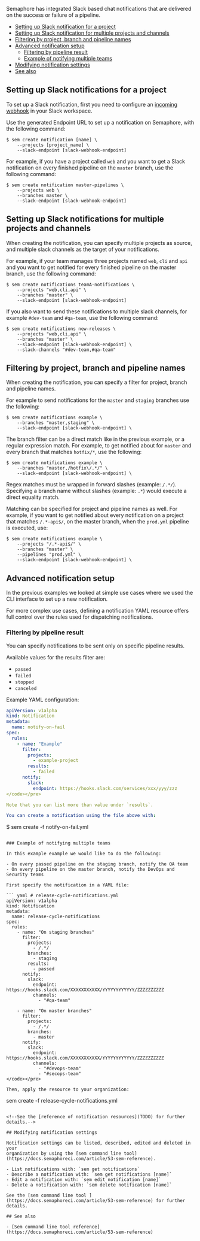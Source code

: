 Semaphore has integrated Slack based chat notifications that are delivered on
the success or failure of a pipeline.

* [Setting up Slack notification for a project](#setting-up-slack-notifications-for-a-project)
* [Setting up Slack notification for multiple projects and channels](#setting-up-slack-notifications-for-multiple-projects-and-channels)
* [Filtering by project, branch and pipeline names](#filtering-by-project-branch-and-pipeline-names)
* [Advanced notification setup](#advanced-notification-setup)
  * [Filtering by pipeline result](#filtering-by-pipeline-result)
  * [Example of notifying multiple teams](#example-of-notifying-multiple-teams)
* [Modifying notification settings](#modifying-notification-settings)
* [See also](#see-also)

## Setting up Slack notifications for a project

To set up a Slack notification, first you need to configure an [incoming
webhook](https://slack.com/apps/A0F7XDUAZ-incoming-webhooks) in your Slack
workspace.

Use the generated Endpoint URL to set up a notification on Semaphore,
with the following command:

```
$ sem create notification [name] \
    --projects [project_name] \
    --slack-endpoint [slack-webhook-endpoint]
```

For example, if you have a project called `web` and you want to get a Slack
notification on every finished pipeline on the `master` branch, use the
following command:

```
$ sem create notification master-pipelines \
    --projects web \
    --branches master \
    --slack-endpoint [slack-webhook-endpoint]
```

## Setting up Slack notifications for multiple projects and channels

When creating the notification, you can specify multiple projects as source, and
multiple slack channels as the target of your notifications.

For example, if your team manages three projects named `web`, `cli` and `api`
and you want to get notified for every finished pipeline on the master branch,
use the following command:

```
$ sem create notifications teamA-notifications \
    --projects "web,cli,api" \
    --branches "master" \
    --slack-endpoint [slack-webhook-endpoint]
```

If you also want to send these notifications to multiple slack channels, for
example `#dev-team` and `#qa-team`, use the following command:

```
$ sem create notifications new-releases \
    --projects "web,cli,api" \
    --branches "master" \
    --slack-endpoint [slack-webhook-endpoint] \
    --slack-channels "#dev-team,#qa-team"
```

## Filtering by project, branch and pipeline names

When creating the notification, you can specify a filter for project, branch and
pipeline names.

For example to send notifications for the `master` and `staging` branches use
the following:

```
$ sem create notifications example \
    --branches "master,staging" \
    --slack-endpoint [slack-webhook-endpoint] \
```

The branch filter can be a direct match like in the previous example, or a
regular expression match. For example, to get notified about for `master` and
every branch that matches `hotfix/*`, use the following:

```
$ sem create notifications example \
    --branches "master,/hotfix\/.*/" \
    --slack-endpoint [slack-webhook-endpoint] \
```

Regex matches must be wrapped in forward slashes (example: `/.*/`). Specifying a
branch name without slashes (example: `.*`) would execute a direct equality
match.

Matching can be specified for project and pipeline names as well. For example,
if you want to get notified about every notification on a project that matches
`/.*-api$/`, on the master branch, when the `prod.yml` pipeline is executed, use:

```
$ sem create notifications example \
    --projects "/.*-api$/" \
    --branches "master" \
    --pipelines "prod.yml" \
    --slack-endpoint [slack-webhook-endpoint] \
```

## Advanced notification setup

In the previous examples we looked at simple use cases where we used the CLI
interface to set up a new notification.

For more complex use cases, defining a notification YAML resource offers full
control over the rules used for dispatching notifications.

### Filtering by pipeline result

You can specify notifications to be sent only on specific pipeline results.

Available values for the results filter are:

- `passed`
- `failed`
- `stopped`
- `canceled`

Example YAML configuration:

``` yaml # notify-on-fail.yml
apiVersion: v1alpha
kind: Notification
metadata:
  name: notify-on-fail
spec:
  rules:
    - name: "Example"
      filter:
        projects:
          - example-project
        results:
          - failed
      notify:
        slack:
          endpoint: https://hooks.slack.com/services/xxx/yyy/zzz
</code></pre>

Note that you can list more than value under `results`.

You can create a notification using the file above with:

```
$ sem create -f notify-on-fail.yml
```

### Example of notifying multiple teams

In this example example we would like to do the following:

- On every passed pipeline on the staging branch, notify the QA team
- On every pipeline on the master branch, notify the DevOps and Security teams

First specify the notification in a YAML file:

``` yaml # release-cycle-notifications.yml
apiVersion: v1alpha
kind: Notification
metadata:
  name: release-cycle-notifications
spec:
  rules:
    - name: "On staging branches"
      filter:
        projects:
          - /.*/
        branches:
          - staging
        results:
          - passed
      notify:
        slack:
          endpoint: https://hooks.slack.com/XXXXXXXXXXX/YYYYYYYYYYYY/ZZZZZZZZZZ
          channels:
            - "#qa-team"

    - name: "On master branches"
      filter:
        projects:
          - /.*/
        branches:
          - master
      notify:
        slack:
          endpoint: https://hooks.slack.com/XXXXXXXXXXX/YYYYYYYYYYYY/ZZZZZZZZZZ
          channels:
            - "#devops-team"
            - "#secops-team"
</code></pre>

Then, apply the resource to your organization:

```
sem create -f release-cycle-notifications.yml
```

<!--See the [reference of notification resources](TODO) for further details.-->

## Modifying notification settings

Notification settings can be listed, described, edited and deleted in your
organization by using the [sem command line tool](https://docs.semaphoreci.com/article/53-sem-reference).

- List notifications with: `sem get notifications`
- Describe a notification with: `sem get notifications [name]`
- Edit a notification with: `sem edit notification [name]`
- Delete a notification with: `sem delete notification [name]`

See the [sem command line tool ](https://docs.semaphoreci.com/article/53-sem-reference) for further details.

## See also

- [Sem command line tool reference](https://docs.semaphoreci.com/article/53-sem-reference)
